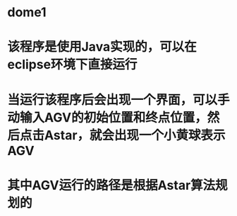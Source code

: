 # dome1
# 该程序是使用Java实现的，可以在eclipse环境下直接运行
# 当运行该程序后会出现一个界面，可以手动输入AGV的初始位置和终点位置，然后点击Astar，就会出现一个小黄球表示AGV
# 其中AGV运行的路径是根据Astar算法规划的
